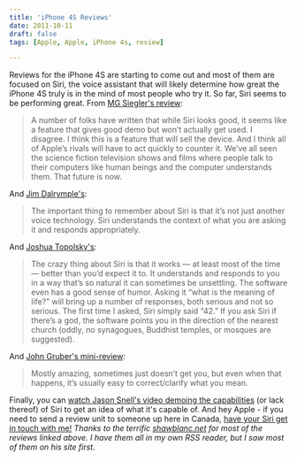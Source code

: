 ```yaml
---
title: 'iPhone 4S Reviews'
date: 2011-10-11
draft: false
tags: [Apple, Apple, iPhone 4s, review]

---
```


Reviews for the iPhone 4S are starting to come out and most of them are focused on Siri, the voice assistant that will likely determine how great the iPhone 4S truly is in the mind of most people who try it. So far, Siri seems to be performing great. From [MG Siegler's review](http://techcrunch.com/2011/10/11/iphone-4s-review/):

> A number of folks have written that while Siri looks good, it seems like a feature that gives good demo but won’t actually get used. I disagree. I think this is a feature that will sell the device. And I think all of Apple’s rivals will have to act quickly to counter it. We’ve all seen the science fiction television shows and films where people talk to their computers like human beings and the computer understands them. That future is now.

And [Jim Dalrymple's](http://www.loopinsight.com/2011/10/11/review-iphone-4s/):

> The important thing to remember about Siri is that it’s not just another voice technology. Siri understands the context of what you are asking it and responds appropriately.

And [Joshua Topolsky's](http://thisismynext.com/2011/10/11/iphone-4s-review/):

> The crazy thing about Siri is that it works — at least most of the time — better than you’d expect it to. It understands and responds to you in a way that’s so natural it can sometimes be unsettling. The software even has a good sense of humor. Asking it “what is the meaning of life?” will bring up a number of responses, both serious and not so serious. The first time I asked, Siri simply said “42.” If you ask Siri if there’s a god, the software points you in the direction of the nearest church (oddly, no synagogues, Buddhist temples, or mosques are suggested).

And [John Gruber's mini-review](http://daringfireball.net/linked/2011/10/11/siri-snell):

> Mostly amazing, sometimes just doesn’t get you, but even when that happens, it’s usually easy to correct/clarify what you mean.

Finally, you can [watch Jason Snell's video demoing the capabilities](http://www.youtube.com/watch?v=5mNcnj2l6RE) (or lack thereof) of Siri to get an idea of what it's capable of. And hey Apple - if you need to send a review unit to someone up here in Canada, [have your Siri get in touch with me!](/contact/) _Thanks to the terrific [shawblanc.net](http://shawnblanc.net/) for most of the reviews linked above. I have them all in my own RSS reader, but I saw most of them on his site first._